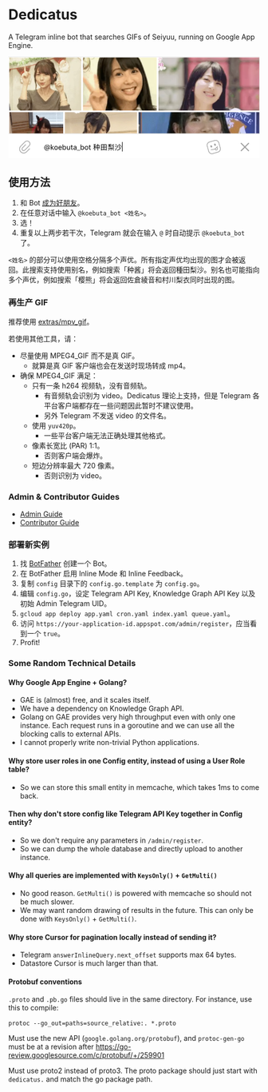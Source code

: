 # Dedicatus

A Telegram inline bot that searches GIFs of Seiyuu, running on Google App Engine.

![](docs/media/inline.png)

## 使用方法

1. 和 Bot [成为好朋友](https://t.me/koebuta_bot)。
2. 在任意对话中输入 `@koebuta_bot <姓名>`。
3. 选！
4. 重复以上两步若干次，Telegram 就会在输入 `@` 时自动提示 `@koebuta_bot` 了。

`<姓名>` 的部分可以使用空格分隔多个声优。所有指定声优均出现的图才会被返回。此搜索支持使用别名，例如搜索「种酱」将会返回種田梨沙。别名也可能指向多个声优，例如搜索「樱熊」将会返回佐倉綾音和村川梨衣同时出现的图。

### ~~再~~生产 GIF

推荐使用 [extras/mpv_gif](extras/mpv_gif)。

若使用其他工具，请：
* 尽量使用 MPEG4_GIF 而不是真 GIF。
    * 就算是真 GIF 客户端也会在发送时现场转成 mp4。
* 确保 MPEG4_GIF 满足：
    * 只有一条 h264 视频轨，没有音频轨。
        * 有音频轨会识别为 video。Dedicatus 理论上支持，但是 Telegram 各平台客户端都存在一些问题因此暂时不建议使用。
        * 另外 Telegram 不发送 video 的文件名。
    * 使用 `yuv420p`。
        * 一些平台客户端无法正确处理其他格式。
    * 像素长宽比 (PAR) 1:1。
        * 否则客户端会爆炸。
    * 短边分辨率最大 720 像素。
        * 否则识别为 video。

### Admin & Contributor Guides

* [Admin Guide](https://github.com/SSHZ-ORG/dedicatus/wiki/Admin-Guide)
* [Contributor Guide](https://github.com/SSHZ-ORG/dedicatus/wiki/Contributor-Guide)

### 部署新实例

1. 找 [BotFather](https://t.me/botfather) 创建一个 Bot。
2. 在 BotFather 启用 Inline Mode 和 Inline Feedback。
3. 复制 `config` 目录下的 `config.go.template` 为 `config.go`。
4. 编辑 `config.go`，设定 Telegram API Key, Knowledge Graph API Key 以及初始 Admin Telegram UID。
5. `gcloud app deploy app.yaml cron.yaml index.yaml queue.yaml`。
6. 访问 `https://your-application-id.appspot.com/admin/register`，应当看到一个 `true`。
7. Profit!

### Some Random Technical Details

#### Why Google App Engine + Golang?

* GAE is (almost) free, and it scales itself.
* We have a dependency on Knowledge Graph API.
* Golang on GAE provides very high throughput even with only one instance. Each request runs in a goroutine and we can use all the blocking calls to external APIs.
* I cannot properly write non-trivial Python applications.

#### Why store user roles in one Config entity, instead of using a User Role table?

* So we can store this small entity in memcache, which takes 1ms to come back.

#### Then why don't store config like Telegram API Key together in Config entity?

* So we don't require any parameters in `/admin/register`.
* So we can dump the whole database and directly upload to another instance.

#### Why all queries are implemented with `KeysOnly()` + `GetMulti()`

* No good reason. `GetMulti()` is powered with memcache so should not be much slower.
* We may want random drawing of results in the future. This can only be done with `KeysOnly()` + `GetMulti()`. 

#### Why store Cursor for pagination locally instead of sending it?

* Telegram `answerInlineQuery.next_offset` supports max 64 bytes.
* Datastore Cursor is much larger than that.

#### Protobuf conventions

`.proto` and `.pb.go` files should live in the same directory. For instance, use this to compile:

```shell script
protoc --go_out=paths=source_relative:. *.proto
``` 


Must use the new API (`google.golang.org/protobuf`), and `protoc-gen-go` must be at a revision after https://go-review.googlesource.com/c/protobuf/+/259901 

Must use proto2 instead of proto3. The proto package should just start with `dedicatus.` and match the go package path.
